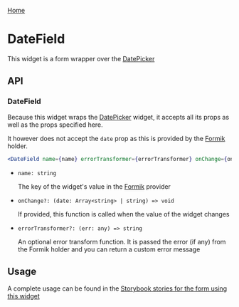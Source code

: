 [Home](../README.md)

# DateField

This widget is a form wrapper over the [DatePicker](../src/form/date-picker/usage.md)

## API

### DateField

Because this widget wraps the [DatePicker](../src/form/date-picker/usage.md) widget, it accepts all its props as well
as the props specified here.

It however does not accept the `date` prop as this is provided by the 
[Formik](https://jaredpalmer.com/formik/) holder.

```jsx
<DateField name={name} errorTransformer={errorTransformer} onChange={onChange} />
```

-   `name: string`

    The key of the widget's value in the [Formik](https://jaredpalmer.com/formik/) provider
    
-   `onChange?: (date: Array<string> | string) => void`

    If provided, this function is called when the value of the widget changes

-   `errorTransformer?: (err: any) => string`

    An optional error transform function. It is passed the error (if any) from the Formik holder 
    and you can return a custom error message

## Usage

A complete usage can be found in the [Storybook stories for the form using this widget](../src/form/index.stories.tsx)
